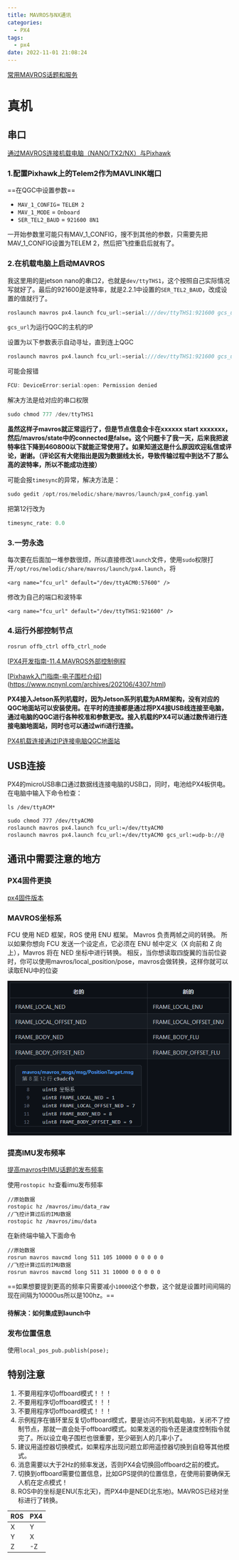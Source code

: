 ```yaml
---
title: MAVROS与NX通讯
categories:
  - PX4
tags:
  - px4
date: 2022-11-01 21:08:24
---
```


[常用MAVROS话题和服务](https://zhuanlan.zhihu.com/p/364872655)

# 真机

## 串口

[通过MAVROS连接机载电脑（NANO/TX2/NX）与Pixhawk](https://zhuanlan.zhihu.com/p/364390798)

### 1.配置Pixhawk上的Telem2作为MAVLINK端口

==在QGC中设置参数==

- `MAV_1_CONFIG`= `TELEM 2`
- `MAV_1_MODE` = `Onboard`
- `SER_TEL2_BAUD` = `921600 8N1`

一开始参数里可能只有MAV_1_CONFIG，搜不到其他的参数，只需要先把MAV_1_CONFIG设置为TELEM 2，然后把飞控重启后就有了。

### 2.在机载电脑上启动MAVROS

我这里用的是jetson nano的串口2，也就是`dev/ttyTHS1`，这个按照自己实际情况写就好了。最后的921600是波特率，就是2.2.1中设置的`SER_TEL2_BAUD`，改成设置的值就行了。

```cpp
roslaunch mavros px4.launch fcu_url:=serial:///dev/ttyTHS1:921600 gcs_url:=udp://@192.168.0.0
```

`gcs_url`为运行QGC的主机的IP

设置为以下参数表示自动寻址，直到连上QGC

```cpp
roslaunch mavros px4.launch fcu_url:=serial:///dev/ttyTHS1:921600 gcs_url:=udp-b://@
```

可能会报错

```cpp
FCU: DeviceError:serial:open: Permission denied
```

解决方法是给对应的串口权限

```cpp
sudo chmod 777 /dev/ttyTHS1
```

**虽然这样子mavros就正常运行了，但是节点信息会卡在xxxxxx start xxxxxxx，然后/mavros/state中的connected是false。这个问题卡了我一天，后来我把波特率往下降到460800以下就能正常使用了。如果知道这是什么原因欢迎私信或评论，谢谢。（评论区有大佬指出是因为数据线太长，导致传输过程中到达不了那么高的波特率，所以不能成功连接）**

可能会报`timesync`的异常，解决方法是：

```cpp
sudo gedit /opt/ros/melodic/share/mavros/launch/px4_config.yaml
```

把第12行改为

```cpp
timesync_rate: 0.0
```

### 3.一劳永逸

每次要在后面加一堆参数很烦，所以直接修改`launch`文件，使用`sudo`权限打开`/opt/ros/melodic/share/mavros/launch/px4.launch`，将

```text
<arg name="fcu_url" default="/dev/ttyACM0:57600" />
```

修改为自己的端口和波特率

```text
<arg name="fcu_url" default="/dev/ttyTHS1:921600" />
```

### 4.运行外部控制节点

```cpp
rosrun offb_ctrl offb_ctrl_node
```





[[PX4开发指南-11.4.MAVROS外部控制例程](https://www.ncnynl.com/archives/201709/2078.html)

[[Pixhawk入门指南-电子围栏介绍](https://www.ncnynl.com/archives/202106/4307.html)](https://www.ncnynl.com/archives/202106/4307.html)





**PX4接入Jetson系列机载时，因为Jetson系列机载为ARM架构，没有对应的QGC地面站可以安装使用。在平时的连接都是通过将PX4接USB线连接至电脑，通过电脑的QGC进行各种校准和参数更改。接入机载的PX4可以通过数传进行连接电脑地面站，同时也可以通过wifi进行连接。**

[PX4机载连接通过IP连接电脑QGC地面站](https://blog.csdn.net/weixin_50060664/article/details/123909638)



## USB连接

PX4的microUSB串口通过数据线连接电脑的USB口，同时，电池给PX4板供电。在电脑中输入下命令检查：

```
ls /dev/ttyACM*
```

```
sudo chmod 777 /dev/ttyACM0 
roslaunch mavros px4.launch fcu_url:=/dev/ttyACM0
roslaunch mavros px4.launch fcu_url:=/dev/ttyACM0 gcs_url:=udp-b://@
```



## 通讯中需要注意的地方

### PX4固件更换

[px4固件版本](https://github.com/PX4/PX4-Autopilot/releases?page=3)

### MAVROS坐标系

FCU 使用 NED 框架，ROS 使用 ENU 框架。
Mavros 负责两帧之间的转换。
所以如果你想向 FCU 发送一个设定点，它必须在 ENU 帧中定义（X 向前和 Z 向上），Mavros 将在 NED 坐标中进行转换。
相反，当你想读取四旋翼的当前位姿时，你可以使用mavros/local_position/pose，mavros会做转换，这样你就可以读取ENU中的位姿

![image-20221101205317106](MAVROS与NX通讯/image-20221101205317106.png)

### 提高IMU发布频率

[提高mavros中IMU话题的发布频率](https://blog.csdn.net/qq_38649880/article/details/89419736)

使用`rostopic hz`查看imu发布频率

```
//原始数据
rostopic hz /mavros/imu/data_raw
//飞控计算过后的IMU数据
rostopic hz /mavros/imu/data
```

在新终端中输入下面命令

```
//原始数据
rosrun mavros mavcmd long 511 105 10000 0 0 0 0 0
//飞控计算过后的IMU数据
rosrun mavros mavcmd long 511 31 10000 0 0 0 0 0
```

==如果想要提到更高的频率只需要减小`10000`这个参数，这个就是设置时间间隔的现在间隔为10000us所以是100hz。==

#### 待解决：如何集成到launch中

### 发布位置信息

使用`local_pos_pub.publish(pose);`



## 特别注意

1. 不要用程序切offboard模式！！！
2. 不要用程序切offboard模式！！！
3. 不要用程序切offboard模式！！！
4. 示例程序在循环里反复切offboard模式，要是访问不到机载电脑，关闭不了控制节点，那就一直会处于offboard模式。如果发送的指令还是速度控制指令就完了。所以设立电子围栏也很重要，至少砸到人的几率小了。
5. 建议用遥控器切换模式，如果程序出现问题立即用遥控器切换到自稳等其他模式。
6. 消息需要以大于2Hz的频率发送，否则PX4会切换回offboard之前的模式。
7. 切换到offboard需要位置信息，比如GPS提供的位置信息，在使用前要确保无人机在定点模式！
8. ROS中的坐标是ENU(东北天)，而PX4中是NED(北东地)。MAVROS已经对坐标进行了转换。

| ROS  | PX4  |
| ---- | ---- |
| X    | Y    |
| Y    | X    |
| Z    | -Z   |

